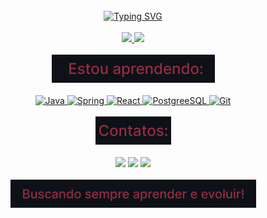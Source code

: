 <div style="display: inline_block" align="center" ><br>
  <a href="https://git.io/typing-svg">
    <img src="https://readme-typing-svg.demolab.com?font=Fira+Code&weight=600&size=25&pause=1000&color=982B44&random=false&width=435&height=40&lines=Ol%C3%A1%2C+eu+sou+Klaus+Santos!+%E2%98%95%F0%9F%92%BB%F0%9F%8C%9" alt="Typing SVG">
  </a>
</div>

<div style="display: inline_block" align="center" ><br>
  <a href="https://github.com/KlausSantos">
  <img loading="lazy" height="150em" src="https://github-readme-stats.vercel.app/api?username=KlausSantos&show_icons=true&theme=moltack&include_all_commits=true&count_private=true"/>
  <img loading="lazy" height="150em" src="https://github-readme-stats.vercel.app/api/top-langs/?username=KlausSantos&layout=compact&langs_count=7&theme=moltack"/>
</div>

<div style="display: inline_block" align="center" ><br>
  <img src="Aprendendo.jpg" />
</div>

<div style="display: inline_block" align="center"><br>
  <img src="https://cdn.jsdelivr.net/gh/devicons/devicon/icons/java/java-original.svg" width="50" height="40" alt="Java"/>
  <img src="https://cdn.jsdelivr.net/gh/devicons/devicon/icons/spring/spring-original.svg" width="50" height="40" alt="Spring"/>
  <img src="https://cdn.jsdelivr.net/gh/devicons/devicon/icons/react/react-original.svg" width="50" height="40" alt="React"/>
  <img src="https://cdn.jsdelivr.net/gh/devicons/devicon@latest/icons/postgresql/postgresql-original.svg" width="50" height="40" alt="PostgreeSQL"/>
  <img src="https://cdn.jsdelivr.net/gh/devicons/devicon@latest/icons/git/git-original.svg" width="50" height="40" alt="Git"/>
</div>

<div style="display: inline_block" align="center" ><br>
 <img src="Contatos.jpg" />
</div>

<div style="display: inline_block" align="center" ><br>
  <a href="https://instagram.com/klausantus/" target="_blank"><img loading="lazy" src="https://img.shields.io/badge/-Instagram-%23E4405F?style=for-the-badge&logo=instagram&logoColor=white" target="_blank"></a>
  <a href = "mailto:contato@klausantos82"><img loading="lazy" src="https://img.shields.io/badge/Gmail-D14836?style=for-the-badge&logo=gmail&logoColor=white" target="_blank"></a>
  <a href="https://www.linkedin.com/in/klausantos82/" target="_blank"><img loading="lazy" src="https://img.shields.io/badge/-LinkedIn-%230077B5?style=for-the-badge&logo=linkedin&logoColor=white" target="_blank"></a>   
</div>

<!-- <div align="center" style="color: #982B44;">
  <img src="https://github-readme-activity-graph.vercel.app/graph?username=KlausSantos&theme=drakula&hide_border=true" alt="Gráfico de contribuições">
</div> 

--- -->

<div style="display: inline_block" align="center" ><br>
  <img src="Buscando.jpg" />
</div>

